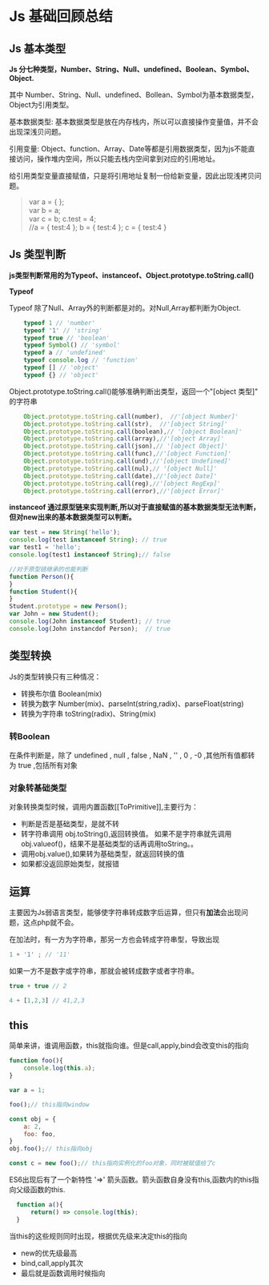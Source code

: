 # Js 基础回顾总结

## Js 基本类型 

**Js 分七种类型，Number、String、Null、undefined、Boolean、Symbol、Object.**

其中 Number、String、Null、undefined、Bollean、Symbol为基本数据类型，Object为引用类型。  

基本数据类型: 基本数据类型是放在内存栈内，所以可以直接操作变量值，并不会出现深浅贝问题。

引用变量: Object、function、Array、Date等都是引用数据类型，因为js不能直接访问，操作堆内空间，所以只能去栈内空间拿到对应的引用地址。

给引用类型变量直接赋值，只是将引用地址复制一份给新变量，因此出现浅拷贝问题。
    

> var a = { };  
var b = a;  
var c = b;
c.test = 4;  
//a = { test:4 }; b = { test:4 }; c = { test:4 }


## Js 类型判断

**js类型判断常用的为Typeof、instanceof、Object.prototype.toString.call()**

**Typeof**  

Typeof 除了Null、Array外的判断都是对的。对Null,Array都判断为Object. 
```js
    typeof 1 // 'number'  
    typeof '1' // 'string'  
    typeof true // 'boolean'  
    typeof Symbol() // 'symbol'  
    typeof a // 'undefined'  
    typeof console.log // 'function'  
    typeof [] // 'object'  
    typeof {} // 'object'
```

Object.prototype.toString.call()能够准确判断出类型，返回一个"[object 类型]" 的字符串
```js
    Object.prototype.toString.call(number),  //'[object Number]' 
    Object.prototype.toString.call(str),  //'[object String]'
    Object.prototype.toString.call(boolean),// '[object Boolean]'     
    Object.prototype.toString.call(array),//'[object Array]'
    Object.prototype.toString.call(json),// '[object Object]'    
    Object.prototype.toString.call(func),//'[object Function]' 
    Object.prototype.toString.call(und),//'[object Undefined]'
    Object.prototype.toString.call(nul),// '[object Null]'     
    Object.prototype.toString.call(date),//'[object Date]' 
    Object.prototype.toString.call(reg),//'[object RegExp]'  
    Object.prototype.toString.call(error),//'[object Error]'     
```

**instanceof 通过原型链来实现判断,所以对于直接赋值的基本数据类型无法判断，但对new出来的基本数据类型可以判断。**

```js
var test = new String('hello');
console.log(test instanceof String); // true
var test1 = 'hello';
console.log(test1 instanceof String);// false

//对于原型链继承的也能判断
function Person(){
}
function Student(){
}
Student.prototype = new Person();
var John = new Student();
console.log(John instanceof Student); // true
console.log(John instancdof Person);  // true
```


## 类型转换

Js的类型转换只有三种情况：  

* 转换布尔值 Boolean(mix)
* 转换为数字 Number(mix)、parseInt(string,radix)、parseFloat(string)
* 转换为字符串 toString(radix)、String(mix)

### 转Boolean

在条件判断是，除了 undefined , null , false , NaN , '' , 0 , -0 ,其他所有值都转为 true ,包括所有对象

### 对象转基础类型

对象转换类型时候，调用内置函数[[ToPrimitive]],主要行为：

* 判断是否是基础类型，是就不转
* 转字符串调用 obj.toString(),返回转换值。 如果不是字符串就先调用 obj.valueof()，结果不是基础类型的话再调用toString。。
* 调用obj.value(),如果转为基础类型，就返回转换的值
* 如果都没返回原始类型，就报错

## 运算

主要因为Js弱语言类型，能够使字符串转成数字后运算，但只有**加法**会出现问题，这点php就不会。

在加法时，有一方为字符串，那另一方也会转成字符串型，导致出现
```js
1 + '1' ; // '11'
```

如果一方不是数字或字符串，那就会被转成数字或者字符串。
```js
true + true // 2

4 + [1,2,3] // 41,2,3
```

## this 

简单来讲，谁调用函数，this就指向谁。但是call,apply,bind会改变this的指向

```js
function foo(){
    console.log(this.a);  
}

var a = 1;

foo();// this指向window

const obj = {
    a: 2,
    foo: foo,
}
obj.foo();// this指向obj

const c = new foo();// this指向实例化的foo对象，同时被赋值给了c
```

ES6出现后有了一个新特性  '=>' 箭头函数。箭头函数自身没有this,函数内的this指向父级函数的this.

```js
  function a(){
      return() => console.log(this);
  }
```

当this的这些规则同时出现，根据优先级来决定this的指向
* new的优先级最高
* bind,call,apply其次
* 最后就是函数调用时候指向